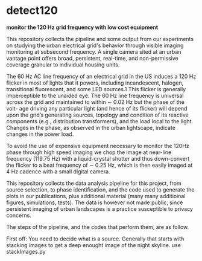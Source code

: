 # detect120


**monitor the 120 Hz grid frequency with low cost equipment**

This repository collects the pipeline and some output from our experiments on studying the urban electrical grid's behavior through visible imaging monitoring at subsecond frequency. 
A single camera sited at an urban vantage point offers broad, persistent, real-time, and non-permissive coverage granular to individual housing units.

The 60 Hz AC line frequency of an electrical grid in the US induces a 120 Hz flicker in most of lights that it powers, including incandescent, halogen, transitional fluorescent, and some LED sources.1 This flicker is generally imperceptible to the unaided eye.
The 60 Hz line frequency is universal across the grid and maintained to within ∼ 0.02 Hz but the phase of the volt- age driving any particular light (and hence of its flicker) will depend upon the grid’s generating sources, topology and condition of its reactive components (e.g., distribution transformers), and the load local to the light. 
Changes in the phase, as observed in the urban lightscape, indicate changes in the power load. 

To avoid the use of expensive equipment necessary to monitor the 120Hz phase through high speed imaging we chop the image at near-line frequency (119.75 Hz) with a liquid-crystal shutter and thus down-convert the flicker to a beat frequency of ∼ 0.25 Hz, which is then easily imaged at 4 Hz cadence with a small digital camera.

This repository collects the data analysis pipeline for this project, from source selection, to phase identification, and the code used to generate the plots in our publications, plus additional material (many many additioinal figures, simulations, tests). The data is however not made public, since persistent imaging of urban landscapes is a practice susceptible to privacy concerns.

The steps of the pipeline, and the codes that perform them,  are as follow.

First off: You need to decide what is a source. Generally that starts with stacking images to get a deep enought image of the night skyline. 
use 
stackImages.py


